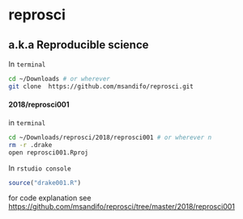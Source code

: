 reprosci
================

## a.k.a Reproducible science

In `terminal`

``` bash
cd ~/Downloads # or wherever
git clone  https://github.com/msandifo/reprosci.git
```

#### 2018/reprosci001

in `terminal`

``` bash
cd ~/Downloads/reprosci/2018/reprosci001 # or wherever n
rm -r .drake 
open reprosci001.Rproj 
```

In `rstudio console`

``` r
source("drake001.R")
```

for code explanation see
<https://github.com/msandifo/reprosci/tree/master/2018/reprosci001>
